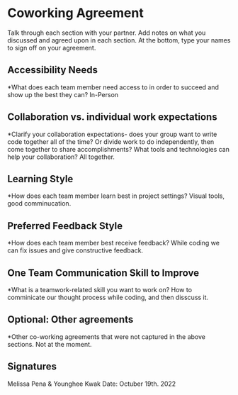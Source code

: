 # Coworking Agreement

Talk through each section with your partner. Add notes on what you discussed and agreed upon in each section. At the bottom, type your names to sign off on your agreement.

## Accessibility Needs
*What does each team member need access to in order to succeed and show up the best they can?
In-Person

## Collaboration vs. individual work expectations
*Clarify your collaboration expectations- does your group want to write code together all of the time? Or divide work to do independently, then come together to share accomplishments? What tools and technologies can help your collaboration?
All together.

## Learning Style
*How does each team member learn best in project settings?
Visual tools, good comminucation. 

## Preferred Feedback Style
*How does each team member best receive feedback?
While coding we can fix issues and give constructive feedback. 

## One Team Communication Skill to Improve
*What is a teamwork-related skill you want to work on?
How to comminicate our thought process while coding, and then disscuss it. 

## Optional: Other agreements
*Other co-working agreements that were not captured in the above sections.
Not at the moment. 

## Signatures
Melissa Pena & Younghee Kwak
Date: Octuber 19th. 2022
